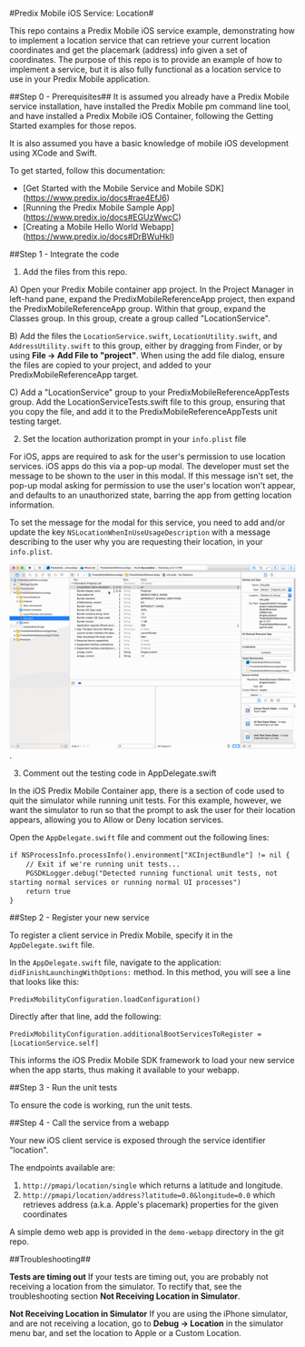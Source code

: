 #Predix Mobile iOS Service: Location#

This repo contains a Predix Mobile iOS service example, demonstrating how to implement a location service that can retrieve your current location coordinates and get the placemark (address) info given a set of coordinates.  The purpose of this repo is to provide an example of how to implement a service, but it is also fully functional as a location service to use in your Predix Mobile application.

##Step 0 - Prerequisites##
It is assumed you already have a Predix Mobile service installation, have installed the Predix Mobile pm command line tool, and have installed a Predix Mobile iOS Container, following the Getting Started examples for those repos.

It is also assumed you have a basic knowledge of mobile iOS development using XCode and Swift.

To get started, follow this documentation:
* [Get Started with the Mobile Service and Mobile SDK] (https://www.predix.io/docs#rae4EfJ6) 
* [Running the Predix Mobile Sample App] (https://www.predix.io/docs#EGUzWwcC)
* [Creating a Mobile Hello World Webapp] (https://www.predix.io/docs#DrBWuHkl) 


##Step 1 - Integrate the code

1. Add the files from this repo.
  
  A) Open your Predix Mobile container app project. In the Project Manager in left-hand pane, expand the PredixMobileReferenceApp project, then expand the PredixMobileReferenceApp group. Within that group, expand the Classes group. In this group, create a group called "LocationService".
  
  B) Add the files the `LocationService.swift`, `LocationUtility.swift`, and `AddressUtility.swift` to this group, either by dragging from Finder, or by using **File -> Add File to "project"**. When using the add file dialog, ensure the files are copied to your project, and added to your PredixMobileReferenceApp target.
  
  C) Add a "LocationService" group to your PredixMobileReferenceAppTests group. Add the LocationServiceTests.swift file to this group, ensuring that you copy the file, and add it to the PredixMobileReferenceAppTests unit testing target.

2. Set the location authorization prompt in your `info.plist` file

  For iOS, apps are required to ask for the user's permission to use location services.  iOS apps do this via a pop-up modal. The developer must set the message to be shown to the user in this modal. If this message isn't set, the pop-up modal asking for permission to use the user's location won't appear, and defaults to an unauthorized state, barring the app from getting location information.
  
  To set the message for the modal for this service, you need to add and/or update the key `NSLocationWhenInUseUsageDescription` with a message describing to the user why you are requesting their location, in your `info.plist`.
  
  ![AddLocationKey.gif](resources/75B6B38EFF0DB9A851B60D2C36B8AED7.gif).
  
3. Comment out the testing code in AppDelegate.swift

  In the iOS Predix Mobile Container app, there is a section of code used to quit the simulator while running unit tests.  For this example, however, we want the simulator to run so that the prompt to ask the user for their location appears, allowing you to Allow or Deny location services.
  
  Open the `AppDelegate.swift` file and comment out the following lines: 
  
  ```
  if NSProcessInfo.processInfo().environment["XCInjectBundle"] != nil {
      // Exit if we're running unit tests...
      PGSDKLogger.debug("Detected running functional unit tests, not starting normal services or running normal UI processes")
      return true
  }
  ```

##Step 2 - Register your new service

To register a client service in Predix Mobile, specify it in the `AppDelegate.swift` file.

In the `AppDelegate.swift` file, navigate to the application: `didFinishLaunchingWithOptions:` method. In this method, you will see a line that looks like this:

```
PredixMobilityConfiguration.loadConfiguration()
```

Directly after that line, add the following:

```
PredixMobilityConfiguration.additionalBootServicesToRegister = [LocationService.self]
```

This informs the iOS Predix Mobile SDK framework to load your new service when the app starts, thus making it available to your webapp.

##Step 3 - Run the unit tests

  To ensure the code is working, run the unit tests.

##Step 4 - Call the service from a webapp

Your new iOS client service is exposed through the service identifier "location".

The endpoints available are:

1. `http://pmapi/location/single` which returns a latitude and longitude.
2. `http://pmapi/location/address?latitude=0.0&longitude=0.0` which retrieves address (a.k.a. Apple's placemark) properties for the given coordinates

A simple demo web app is provided in the `demo-webapp` directory in the git repo.


##Troubleshooting##

**Tests are timing out**
If your tests are timing out, you are probably not receiving a location from the simulator. To rectify that, see the troubleshooting section **Not Receiving Location in Simulator**.

**Not Receiving Location in Simulator**
If you are using the iPhone simulator, and are not receiving a location, go to **Debug -> Location** in the simulator menu bar, and set the location to Apple or a Custom Location.
